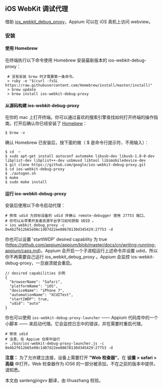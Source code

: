 ## iOS WebKit 调试代理

借助 [ios_webkit_debug_proxy](https://github.com/google/ios-webkit-debug-proxy)，Appium 可以在 iOS 真机上访问 webview。

### 安装

#### 使用 Homebrew

在终端执行以下命令使用 Homebrew 安装最新版本的 ios-webkit-debug-proxy：

``` center
 # 没有安装 brew 时才需要第一条命令。
 > ruby -e "$(curl -fsSL https://raw.githubusercontent.com/Homebrew/install/master/install)"
 > brew update
 > brew install ios-webkit-debug-proxy
```

#### 从源码构建 ios-webkit-debug-proxy

在你的 mac 上打开终端。你可以通过喜欢的搜索引擎查找如何打开终端的操作指南。打开后确认你已经安装了 [Homebew](http://brew.sh/)：

```shell
$ brew -v
```

确认 Homebrew 已安装后，按下面的做（ $ 是命令行提示符，不用输入）：

```shell
$ cd  ~
$ sudo apt-get install autoconf automake libusb-dev libusb-1.0-0-dev libplist-dev libplist++-dev usbmuxd libtool libimobiledevice-dev
$ git clone https://github.com/google/ios-webkit-debug-proxy.git
$ cd ios-webkit-debug-proxy
$ ./autogen.sh
$ make
$ sudo make install
```

#### 运行 ios-webkit-debug-proxy

安装后使用以下命令启动代理：

``` center
# 修改 udid 为目标设备的 udid 并确认 remote-debugger 使用 27753 端口。
# 你可以从苹果开发者资源平台学习如何获取 UDID 。
> ios_webkit_debug_proxy -c 0e4b2f612b65e98c1d07d22ee08678130d345429:27753 -d
```

你也可以设置 'startIWDP' desired capability 为 true (https://github.com/appium/appium/blob/master/docs/cn/writing-running-appium/caps.md)。Appium 会开启一个子进程运行上述命令并设置 udid，所以你不再需要自己运行 ios_webkit_debug_proxy 。Appium 会监控 ios-webkit-debug-proxy，一旦崩溃就会重启。

``` center
// desired capabilities 示例
{
  "browserName": "Safari",
  "platformName": "iOS",
  "deviceName": "iPhone 7",
  "automationName": "XCUITest",
  "startIWDP": true,
  "udid": "auto"
}
```

你也可以使用 `ios-webkit-debug-proxy-launcher` —— Appium 代码库中的一个小脚本 —— 来启动代理。它会监控日志中的错误，并在需要时重启代理。

``` center
# 修改 udid
# 注意，在 Appium 仓库中运行
> ./bin/ios-webkit-debug-proxy-launcher.js -c 0e4b2f612b65e98c1d07d22ee08678130d345429:27753 -d
```

**注意：** 为了允许建立连接，设备上需要打开 **"Web 检查器"**。在 **设置 >
safari > 高级** 中打开。Web 检查器作为 iOS6 的一部分被添加，不在之前的版本中提供，请知悉。

本文由 sanlengjingvv 翻译，由 lihuazhang 校验。
